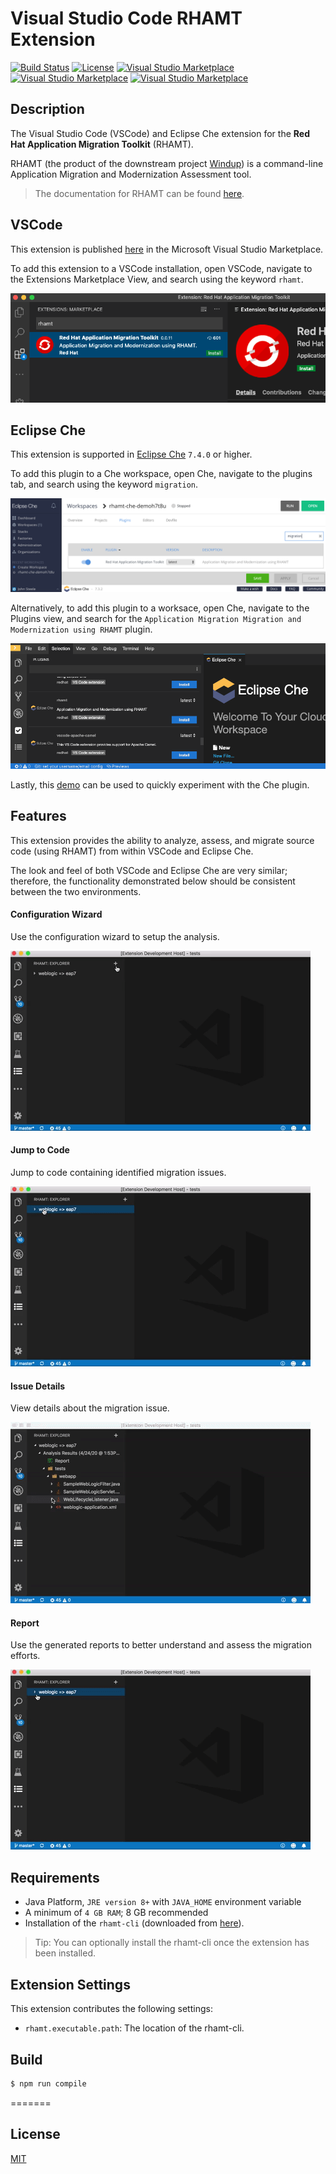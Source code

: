 # Visual Studio Code RHAMT Extension

[![Build Status](https://travis-ci.org/windup/rhamt-vscode-extension.svg?branch=master)](https://travis-ci.org/windup/rhamt-vscode-extension)
[![License](https://img.shields.io/badge/license-MIT-brightgreen.svg)](https://github.com/windup/rhamt-vscode-extension/blob/master/README.md)
[![Visual Studio Marketplace](https://vsmarketplacebadge.apphb.com/version/redhat.rhamt-vscode-extension.svg)](https://marketplace.visualstudio.com/items?itemName=redhat.rhamt-vscode-extension)
[![Visual Studio Marketplace](https://vsmarketplacebadge.apphb.com/installs/redhat.rhamt-vscode-extension.svg)](https://marketplace.visualstudio.com/items?itemName=redhat.rhamt-vscode-extension)
[![Visual Studio Marketplace](https://vsmarketplacebadge.apphb.com/downloads-short/redhat.rhamt-vscode-extension.svg)](https://marketplace.visualstudio.com/items?itemName=redhat.rhamt-vscode-extension)
## Description

The Visual Studio Code (VSCode) and Eclipse Che extension for the <b>Red Hat Application Migration Toolkit</b> (RHAMT).

RHAMT (the product of the downstream project [Windup](https://github.com/windup/windup)) is a command-line Application Migration and Modernization Assessment tool.

> The documentation for RHAMT can be found [here](https://developers.redhat.com/products/rhamt/overview).

## VSCode

This extension is published [here](https://marketplace.visualstudio.com/items?itemName=redhat.rhamt-vscode-extension) in the Microsoft Visual Studio Marketplace.

To add this extension to a VSCode installation, open VSCode, navigate to the Extensions Marketplace View, and search using the keyword `rhamt`.

![VSCode Extension Marketplace View](resources/rhamt_vscode_installation.png)  

## Eclipse Che

This extension is supported in [Eclipse Che](https://www.eclipse.org/che/) `7.4.0` or higher.

To add this plugin to a Che workspace, open Che, navigate to the plugins tab, and search using the keyword `migration`.

![Eclipse Che Plugin](resources/rhamt_che_installation.png)

Alternatively, to add this plugin to a worksace, open Che, navigate to the Plugins view, and search for the `Application Migration Migration and Modernization using RHAMT` plugin.

![Eclipse Che Plugin](resources/rhamt_che_installation_view.png)

Lastly, this [demo](https://github.com/johnsteele/che-rhamt-demo) can be used to quickly experiment with the Che plugin.

## Features

This extension provides the ability to analyze, assess, and migrate source code (using RHAMT) from within VSCode and Eclipse Che.

The look and feel of both VSCode and Eclipse Che are very similar; therefore, the functionality demonstrated below should be consistent between the two environments.

#### Configuration Wizard
Use the configuration wizard to setup the analysis.  
  
![Configuration Wizard](resources/configuration_wizard.gif)  

#### Jump to Code
Jump to code containing identified migration issues.  
  
![Configuration Wizard](resources/jump_to_code.gif)  

#### Issue Details
View details about the migration issue.  
  
![Configuration Wizard](resources/issue_details.gif)  
  
#### Report
Use the generated reports to better understand and assess the migration efforts.  
  
![Configuration Wizard](resources/report.gif)  

## Requirements

* Java Platform, `JRE version 8+` with `JAVA_HOME` environment variable 
* A minimum of `4 GB RAM`; 8 GB recommended
* Installation of the `rhamt-cli` (downloaded from [here](https://github.com/johnsteele/windup/releases/download/v0.0.1-alpha/rhamt-cli-4.2.0-SNAPSHOT-offline.zip)).

> Tip: You can optionally install the rhamt-cli once the extension has been installed.

## Extension Settings

This extension contributes the following settings:

* `rhamt.executable.path`: The location of the rhamt-cli. 

## Build

```bash
$ npm run compile
```
=======

## License
[MIT](LICENSE)
